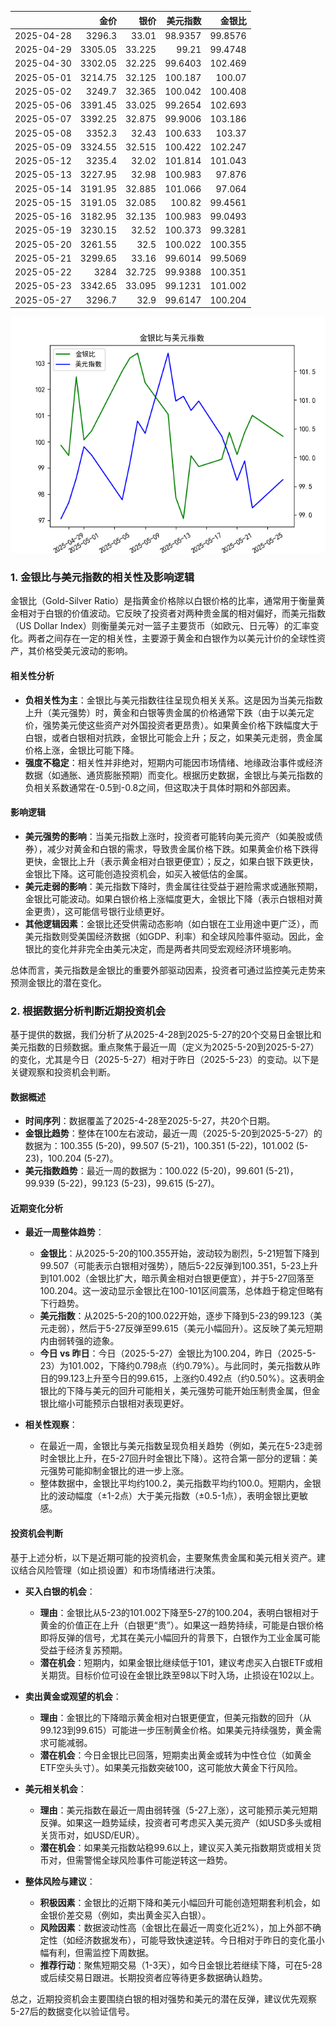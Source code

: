 |            |    金价 |   银价 |   美元指数 |   金银比 |
|:-----------|--------:|-------:|-----------:|---------:|
| 2025-04-28 | 3296.3  | 33.01  |    98.9357 |  99.8576 |
| 2025-04-29 | 3305.05 | 33.225 |    99.21   |  99.4748 |
| 2025-04-30 | 3302.05 | 32.225 |    99.6403 | 102.469  |
| 2025-05-01 | 3214.75 | 32.125 |   100.187  | 100.07   |
| 2025-05-02 | 3249.7  | 32.365 |   100.042  | 100.408  |
| 2025-05-06 | 3391.45 | 33.025 |    99.2654 | 102.693  |
| 2025-05-07 | 3392.25 | 32.875 |    99.9006 | 103.186  |
| 2025-05-08 | 3352.3  | 32.43  |   100.633  | 103.37   |
| 2025-05-09 | 3324.55 | 32.515 |   100.422  | 102.247  |
| 2025-05-12 | 3235.4  | 32.02  |   101.814  | 101.043  |
| 2025-05-13 | 3227.95 | 32.98  |   100.983  |  97.876  |
| 2025-05-14 | 3191.95 | 32.885 |   101.066  |  97.064  |
| 2025-05-15 | 3191.05 | 32.085 |   100.82   |  99.4561 |
| 2025-05-16 | 3182.95 | 32.135 |   100.983  |  99.0493 |
| 2025-05-19 | 3230.15 | 32.52  |   100.373  |  99.3281 |
| 2025-05-20 | 3261.55 | 32.5   |   100.022  | 100.355  |
| 2025-05-21 | 3299.65 | 33.16  |    99.6014 |  99.5069 |
| 2025-05-22 | 3284    | 32.725 |    99.9388 | 100.351  |
| 2025-05-23 | 3342.65 | 33.095 |    99.1231 | 101.002  |
| 2025-05-27 | 3296.7  | 32.9   |    99.6147 | 100.204  |

![图](gold_silver_usdx.png)

### 1. 金银比与美元指数的相关性及影响逻辑

金银比（Gold-Silver Ratio）是指黄金价格除以白银价格的比率，通常用于衡量黄金相对于白银的价值波动。它反映了投资者对两种贵金属的相对偏好，而美元指数（US Dollar Index）则衡量美元对一篮子主要货币（如欧元、日元等）的汇率变化。两者之间存在一定的相关性，主要源于黄金和白银作为以美元计价的全球性资产，其价格受美元波动的影响。

#### 相关性分析
- **负相关性为主**：金银比与美元指数往往呈现负相关关系。这是因为当美元指数上升（美元强势）时，黄金和白银等贵金属的价格通常下跌（由于以美元定价，强势美元使这些资产对外国投资者更昂贵）。如果黄金价格下跌幅度大于白银，或者白银相对抗跌，金银比可能会上升；反之，如果美元走弱，贵金属价格上涨，金银比可能下降。
- **强度不稳定**：相关性并非绝对，短期内可能因市场情绪、地缘政治事件或经济数据（如通胀、通货膨胀预期）而变化。根据历史数据，金银比与美元指数的负相关系数通常在-0.5到-0.8之间，但这取决于具体时期和外部因素。

#### 影响逻辑
- **美元强势的影响**：当美元指数上涨时，投资者可能转向美元资产（如美股或债券），减少对黄金和白银的需求，导致贵金属价格下跌。如果黄金价格下跌得更快，金银比上升（表示黄金相对白银更便宜）；反之，如果白银下跌更快，金银比下降。这可能创造投资机会，如买入被低估的金属。
- **美元走弱的影响**：美元指数下降时，贵金属往往受益于避险需求或通胀预期，金银比可能波动。如果白银价格上涨幅度更大，金银比下降（表示白银相对黄金更贵），这可能信号银行业绩更好。
- **其他逻辑因素**：金银比还受供需动态影响（如白银在工业用途中更广泛），而美元指数则受美国经济数据（如GDP、利率）和全球风险事件驱动。因此，金银比的变化并非完全由美元决定，而是两者共同受宏观经济环境影响。

总体而言，美元指数是金银比的重要外部驱动因素，投资者可通过监控美元走势来预测金银比的潜在变化。

### 2. 根据数据分析判断近期投资机会

基于提供的数据，我们分析了从2025-4-28到2025-5-27的20个交易日金银比和美元指数的日频数据。重点聚焦于最近一周（定义为2025-5-20到2025-5-27）的变化，尤其是今日（2025-5-27）相对于昨日（2025-5-23）的变动。以下是关键观察和投资机会判断。

#### 数据概述
- **时间序列**：数据覆盖了2025-4-28至2025-5-27，共20个日期。
- **金银比趋势**：整体在100左右波动，最近一周（2025-5-20到2025-5-27）的数据为：100.355 (5-20)，99.507 (5-21)，100.351 (5-22)，101.002 (5-23)，100.204 (5-27)。
- **美元指数趋势**：最近一周的数据为：100.022 (5-20)，99.601 (5-21)，99.939 (5-22)，99.123 (5-23)，99.615 (5-27)。

#### 近期变化分析
- **最近一周整体趋势**：
  - **金银比**：从2025-5-20的100.355开始，波动较为剧烈，5-21短暂下降到99.507（可能表示白银相对强势），随后5-22反弹到100.351，5-23上升到101.002（金银比扩大，暗示黄金相对白银更便宜），并于5-27回落至100.204。这一波动显示金银比在100-101区间震荡，总体趋于稳定但略有下行趋势。
  - **美元指数**：从2025-5-20的100.022开始，逐步下降到5-23的99.123（美元走弱），然后于5-27反弹至99.615（美元小幅回升）。这反映了美元短期内由弱转强的迹象。
  - **今日 vs 昨日**：今日（2025-5-27）金银比为100.204，昨日（2025-5-23）为101.002，下降约0.798点（约0.79%）。与此同时，美元指数从昨日的99.123上升至今日的99.615，上涨约0.492点（约0.50%）。这表明金银比的下降与美元的回升可能相关，美元强势可能开始压制贵金属，但金银比缩小可能预示白银相对表现更好。

- **相关性观察**：
  - 在最近一周，金银比与美元指数呈现负相关趋势（例如，美元在5-23走弱时金银比上升，在5-27回升时金银比下降）。这符合第一部分的逻辑：美元强势可能抑制金银比的进一步上涨。
  - 整体数据中，金银比平均约100.2，美元指数平均约100.0。短期内，金银比的波动幅度（±1-2点）大于美元指数（±0.5-1点），表明金银比更敏感。

#### 投资机会判断
基于上述分析，以下是近期可能的投资机会，主要聚焦贵金属和美元相关资产。建议结合风险管理（如止损设置）和市场情绪进行决策。

- **买入白银的机会**：
  - **理由**：金银比从5-23的101.002下降至5-27的100.204，表明白银相对于黄金的价值正在上升（白银更“贵”）。如果这一趋势持续，可能是白银价格即将反弹的信号，尤其在美元小幅回升的背景下，白银作为工业金属可能受益于经济复苏预期。
  - **潜在机会**：短期内，如果金银比继续低于101，建议考虑买入白银ETF或相关期货。目标价位可设在金银比跌至98以下时入场，止损设在102以上。

- **卖出黄金或观望的机会**：
  - **理由**：金银比的下降暗示黄金相对白银更便宜，但美元指数的回升（从99.123到99.615）可能进一步压制黄金价格。如果美元持续强势，黄金需求可能减弱。
  - **潜在机会**：今日金银比已回落，短期卖出黄金或转为中性仓位（如黄金ETF空头头寸）。如果美元指数突破100，这可能放大黄金下行风险。

- **美元相关机会**：
  - **理由**：美元指数在最近一周由弱转强（5-27上涨），这可能预示美元短期反弹。如果这一趋势延续，投资者可考虑买入美元资产（如USD多头或相关货币对，如USD/EUR）。
  - **潜在机会**：如果美元指数站稳99.6以上，建议买入美元指数期货或相关货币对，但需警惕全球风险事件可能逆转这一趋势。

- **整体风险与建议**：
  - **积极因素**：金银比的近期下降和美元小幅回升可能创造短期套利机会，如金银价差交易（例如，卖出黄金买入白银）。
  - **风险因素**：数据波动性高（金银比在最近一周变化近2%），加上外部不确定性（如经济数据发布），可能导致快速逆转。今日相对于昨日的变化虽小幅有利，但需监控下周数据。
  - **推荐行动**：聚焦短期交易（1-3天），如今日金银比若继续下降，可在5-28或后续交易日跟进。长期投资者应等待更多数据确认趋势。

总之，近期投资机会主要围绕白银的相对强势和美元的潜在反弹，建议优先观察5-27后的数据变化以验证信号。